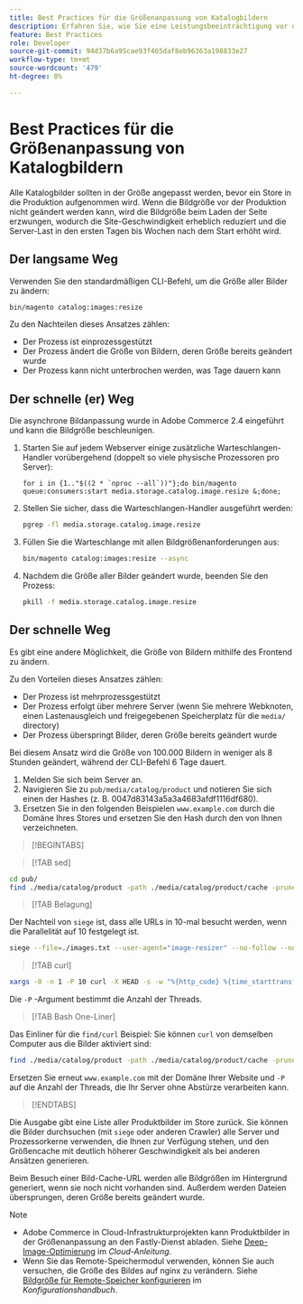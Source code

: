 ```yaml
---
title: Best Practices für die Größenanpassung von Katalogbildern
description: Erfahren Sie, wie Sie eine Leistungsbeeinträchtigung vor dem Start der Adobe Commerce-Site durch die Produktion verhindern können.
feature: Best Practices
role: Developer
source-git-commit: 94d37b6a95cae93f465daf8eb96363a198833e27
workflow-type: tm+mt
source-wordcount: '479'
ht-degree: 0%

---
```



# Best Practices für die Größenanpassung von Katalogbildern

Alle Katalogbilder sollten in der Größe angepasst werden, bevor ein Store in die Produktion aufgenommen wird. Wenn die Bildgröße vor der Produktion nicht geändert werden kann, wird die Bildgröße beim Laden der Seite erzwungen, wodurch die Site-Geschwindigkeit erheblich reduziert und die Server-Last in den ersten Tagen bis Wochen nach dem Start erhöht wird.

## Der langsame Weg

Verwenden Sie den standardmäßigen CLI-Befehl, um die Größe aller Bilder zu ändern:

```bash
bin/magento catalog:images:resize
```

Zu den Nachteilen dieses Ansatzes zählen:

- Der Prozess ist einprozessgestützt
- Der Prozess ändert die Größe von Bildern, deren Größe bereits geändert wurde
- Der Prozess kann nicht unterbrochen werden, was Tage dauern kann

## Der schnelle (er) Weg

Die asynchrone Bildanpassung wurde in Adobe Commerce 2.4 eingeführt und kann die Bildgröße beschleunigen.

1. Starten Sie auf jedem Webserver einige zusätzliche Warteschlangen-Handler vorübergehend (doppelt so viele physische Prozessoren pro Server):

   ```bsh
   for i in {1.."$((2 * `nproc --all`))"};do bin/magento queue:consumers:start media.storage.catalog.image.resize &;done;
   ```

1. Stellen Sie sicher, dass die Warteschlangen-Handler ausgeführt werden:

   ```bash
   pgrep -fl media.storage.catalog.image.resize
   ```

1. Füllen Sie die Warteschlange mit allen Bildgrößenanforderungen aus:

   ```bash
   bin/magento catalog:images:resize --async
   ```

1. Nachdem die Größe aller Bilder geändert wurde, beenden Sie den Prozess:

   ```bash
   pkill -f media.storage.catalog.image.resize
   ```

## Der schnelle Weg

Es gibt eine andere Möglichkeit, die Größe von Bildern mithilfe des Frontend zu ändern.

Zu den Vorteilen dieses Ansatzes zählen:

- Der Prozess ist mehrprozessgestützt
- Der Prozess erfolgt über mehrere Server (wenn Sie mehrere Webknoten, einen Lastenausgleich und freigegebenen Speicherplatz für die `media/` directory)
- Der Prozess überspringt Bilder, deren Größe bereits geändert wurde

Bei diesem Ansatz wird die Größe von 100.000 Bildern in weniger als 8 Stunden geändert, während der CLI-Befehl 6 Tage dauert.

1. Melden Sie sich beim Server an.
1. Navigieren Sie zu `pub/media/catalog/product` und notieren Sie sich einen der Hashes (z. B. 0047d83143a5a3a4683afdf1116df680).
1. Ersetzen Sie in den folgenden Beispielen `www.example.com` durch die Domäne Ihres Stores und ersetzen Sie den Hash durch den von Ihnen verzeichneten.

>[!BEGINTABS]

>[!TAB sed]

```bash
cd pub/
find ./media/catalog/product -path ./media/catalog/product/cache -prune -o -type f -print | sed 's~./media/catalog/product/~https://www.example.com/media/catalog/product/cache/0047d83143a5a3a4683afdf1116df680/~g' > images.txt
```

>[!TAB Belagung]

Der Nachteil von `siege` ist, dass alle URLs in 10-mal besucht werden, wenn die Parallelität auf 10 festgelegt ist.

```bash
siege --file=./images.txt --user-agent="image-resizer" --no-follow --no-parser --concurrent=10 --reps=once
```

>[!TAB curl]

```bash
xargs -0 -n 1 -P 10 curl -X HEAD -s -w "%{http_code} %{time_starttransfer} %{url_effective}\n" < <(tr \\n \\0 <images.txt)
```

Die `-P` -Argument bestimmt die Anzahl der Threads.

>[!TAB Bash One-Liner]

Das Einliner für die `find/curl` Beispiel: Sie können `curl` von demselben Computer aus die Bilder aktiviert sind:

```bash
find ./media/catalog/product -path ./media/catalog/product/cache -prune -o -type f -print | sed 's~./media/catalog/product/~https://www.example.com/media/catalog/product/cache/0047d83143a5a3a4683afdf1116df680/~g' | xargs -n 1 -P 10 curl -X HEAD -s -w "%{http_code} %{time_starttransfer} %{url_effective}\n"
```

Ersetzen Sie erneut `www.example.com` mit der Domäne Ihrer Website und `-P` auf die Anzahl der Threads, die Ihr Server ohne Abstürze verarbeiten kann.

>[!ENDTABS]

Die Ausgabe gibt eine Liste aller Produktbilder im Store zurück. Sie können die Bilder durchsuchen (mit `siege` oder anderen Crawler) alle Server und Prozessorkerne verwenden, die Ihnen zur Verfügung stehen, und den Größencache mit deutlich höherer Geschwindigkeit als bei anderen Ansätzen generieren.

Beim Besuch einer Bild-Cache-URL werden alle Bildgrößen im Hintergrund generiert, wenn sie noch nicht vorhanden sind. Außerdem werden Dateien übersprungen, deren Größe bereits geändert wurde.

>[!NOTE]
>
>- Adobe Commerce in Cloud-Infrastrukturprojekten kann Produktbilder in der Größenanpassung an den Fastly-Dienst abladen. Siehe [Deep-Image-Optimierung](https://experienceleague.adobe.com/docs/commerce-cloud-service/user-guide/cdn/fastly-image-optimization.html?lang=en#deep-image-optimization) im _Cloud-Anleitung_.
>- Wenn Sie das Remote-Speichermodul verwenden, können Sie auch versuchen, die Größe des Bildes auf nginx zu verändern. Siehe [Bildgröße für Remote-Speicher konfigurieren](https://experienceleague.adobe.com/docs/commerce-operations/configuration-guide/storage/remote-storage/remote-storage-image-resize.html) im _Konfigurationshandbuch_.
